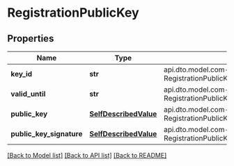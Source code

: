 # RegistrationPublicKey

## Properties
Name | Type | Description | Notes
------------ | ------------- | ------------- | -------------
**key_id** | **str** | api.dto.model.com-starfinanz-ahoi-dto-v2-RegistrationPublicKeyDto.properties.keyId.description | 
**valid_until** | **str** | api.dto.model.com-starfinanz-ahoi-dto-v2-RegistrationPublicKeyDto.properties.validUntil.description | 
**public_key** | [**SelfDescribedValue**](SelfDescribedValue.md) | api.dto.model.com-starfinanz-ahoi-dto-v2-RegistrationPublicKeyDto.properties.publicKey.description | 
**public_key_signature** | [**SelfDescribedValue**](SelfDescribedValue.md) | api.dto.model.com-starfinanz-ahoi-dto-v2-RegistrationPublicKeyDto.properties.publicKeySignature.description | 

[[Back to Model list]](../README.md#documentation-for-models) [[Back to API list]](../README.md#documentation-for-api-endpoints) [[Back to README]](../README.md)


